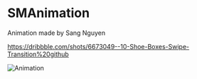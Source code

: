 # SMAnimation

Animation made by Sang Nguyen

https://dribbble.com/shots/6673049--10-Shoe-Boxes-Swipe-Transition%20github


![Animation](https://imgur.com/a/HY3qevF)

